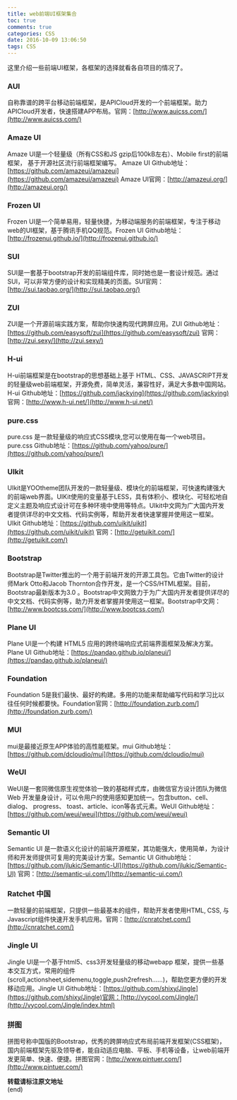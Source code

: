 ```yaml
---
title: web前端UI框架集合
toc: true
comments: true
categories: CSS
date: 2016-10-09 13:06:50
tags: CSS
---
```

这里介绍一些前端UI框架，各框架的选择就看各自项目的情况了。
<!-- more -->
### AUI 

自称靠谱的跨平台移动前端框架，是APICloud开发的一个前端框架。助力APICloud开发者，快速搭建APP布局。官网：[http://www.auicss.com/](http://www.auicss.com/)


### Amaze UI

Amaze UI是一个轻量级（所有CSS和JS gzip后100kB左右）、Mobile first的前端框架， 基于开源社区流行前端框架编写。 Amaze UI Github地址：[https://github.com/amazeui/amazeui](https://github.com/amazeui/amazeui) Amaze UI官网：[http://amazeui.org/](http://amazeui.org/)


### Frozen UI 

Frozen UI是一个简单易用，轻量快捷，为移动端服务的前端框架，专注于移动web的UI框架，基于腾讯手机QQ规范。Frozen UI Github地址：[http://frozenui.github.io/](http://frozenui.github.io/)

### SUI

SUI是一套基于bootstrap开发的前端组件库，同时她也是一套设计规范。通过SUI，可以非常方便的设计和实现精美的页面。SUI官网：[http://sui.taobao.org/](http://sui.taobao.org/)

### ZUI

ZUI是一个开源前端实践方案，帮助你快速构现代跨屏应用。ZUI Github地址：[https://github.com/easysoft/zui](https://github.com/easysoft/zui) 官网：[http://zui.sexy/](http://zui.sexy/)

### H-ui

H-ui前端框架是在bootstrap的思想基础上基于 HTML、CSS、JAVASCRIPT开发的轻量级web前端框架，开源免费，简单灵活，兼容性好，满足大多数中国网站。H-ui Github地址：[https://github.com/jackying](https://github.com/jackying) 官网：[http://www.h-ui.net/](http://www.h-ui.net/)

### pure.css

pure.css 是一款轻量级的响应式CSS模块,您可以使用在每一个web项目。pure.css Github地址：[https://github.com/yahoo/pure/](https://github.com/yahoo/pure/)

### UIkit

UIkit是YOOtheme团队开发的一款轻量级、模块化的前端框架，可快速构建强大的前端web界面。UIKit使用的变量基于LESS，具有体积小、模块化、可轻松地自定义主题及响应式设计可在多种环境中使用等特点。UIkit中文网为广大国内开发者提供详尽的中文文档、代码实例等，帮助开发者快速掌握并使用这一框架。UIkit Github地址：[https://github.com/uikit/uikit](https://github.com/uikit/uikit) 官网：[http://getuikit.com/](http://getuikit.com/)

### Bootstrap

Bootstrap是Twitter推出的一个用于前端开发的开源工具包。它由Twitter的设计师Mark Otto和Jacob Thornton合作开发，是一个CSS/HTML框架。目前，Bootstrap最新版本为3.0 。Bootstrap中文网致力于为广大国内开发者提供详尽的中文文档、代码实例等，助力开发者掌握并使用这一框架。Bootstrap中文网：[http://www.bootcss.com/](http://www.bootcss.com/)

### Plane UI

Plane UI是一个构建 HTML5 应用的跨终端响应式前端界面框架及解决方案。Plane UI Github地址：[https://pandao.github.io/planeui/](https://pandao.github.io/planeui/)

### Foundation

Foundation 5是我们最快、最好的构建。多用的功能来帮助编写代码和学习比以往任何时候都要快。Foundation官网：[http://foundation.zurb.com/](http://foundation.zurb.com/)

### MUI

mui是最接近原生APP体验的高性能框架。mui Github地址：[https://github.com/dcloudio/mui](https://github.com/dcloudio/mui)

### WeUI

WeUI是一套同微信原生视觉体验一致的基础样式库，由微信官方设计团队为微信 Web 开发量身设计，可以令用户的使用感知更加统一。包含button、cell、dialog、 progress、 toast、article、icon等各式元素。WeUI Github地址：[https://github.com/weui/weui](https://github.com/weui/weui)

### Semantic UI

Semantic UI 是一款语义化设计的前端开源框架，其功能强大，使用简单，为设计师和开发师提供可复用的完美设计方案。Semantic UI Github地址：[https://github.com/jlukic/Semantic-UI](https://github.com/jlukic/Semantic-UI) 官网：[http://semantic-ui.com/](http://semantic-ui.com/)

### Ratchet 中国

一款轻量的前端框架，只提供一些最基本的组件，帮助开发者使用HTML‚ CSS‚ 与Javascript组件快速开发手机应用。官网：[http://cnratchet.com/](http://cnratchet.com/)

### Jingle UI

Jingle UI是一个基于html5、css3开发轻量级的移动webapp 框架，提供一些基本交互方式，常用的组件(scroll,actionsheet,sidemenu,toggle,push2refresh……)，帮助您更方便的开发移动应用。Jingle UI Github地址：[https://github.com/shixy/Jingle](https://github.com/shixy/Jingle)官网：[http://vycool.com/Jingle/](http://vycool.com/Jingle/index.html)

### 拼图

拼图号称中国版的Bootstrap，优秀的跨屏响应式布局前端开发框架(CSS框架)，国内前端框架先驱及领导者，能自动适应电脑、平板、手机等设备，让web前端开发更简单、快速、便捷。拼图官网：[http://www.pintuer.com/](http://www.pintuer.com/)


**转载请标注原文地址**                           
(end)